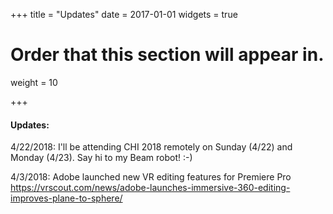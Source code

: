 +++
title = "Updates"
date = 2017-01-01
widgets = true

# Order that this section will appear in.
weight = 10

+++
#### Updates:
4/22/2018: I'll be attending CHI 2018 remotely on Sunday (4/22) and Monday (4/23). Say hi to my Beam robot! :-)

4/3/2018: Adobe launched new VR editing features for Premiere Pro https://vrscout.com/news/adobe-launches-immersive-360-editing-improves-plane-to-sphere/





